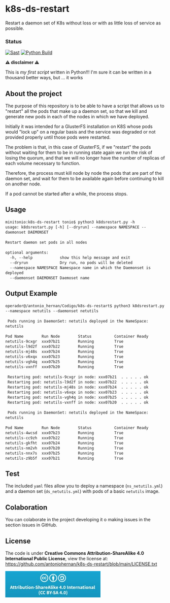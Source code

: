 # k8s-ds-restart
Restart a daemon set of K8s without loss or with as little loss of service as possible.

### Status
[![Sast](https://github.com/antoniohernan/k8s-ds-restart/actions/workflows/sast.yaml/badge.svg)](https://github.com/antoniohernan/k8s-ds-restart/actions/workflows/sast.yaml)
[![Python Build](https://github.com/antoniohernan/k8s-ds-restart/actions/workflows/python_build.yaml/badge.svg)](https://github.com/antoniohernan/k8s-ds-restart/actions/workflows/python_build.yaml)

**:warning: disclaimer :warning:**

This is *my first script* written in Python!!!
I'm sure it can be written in a thousand better ways, but ... it works  


## About the project
The purpose of this repository is to be able to have a script that allows us to "restart" all the pods that make up a daemon set, so that we kill and generate new pods in each of the nodes in which we have deployed.

Initially it was intended for a GlusterFS installation on K8S whose pods would "lock up" on a regular basis and the service was degraded or not provided properly until those pods were restarted.

The problem is that, in this case of GlusterFS, if we "restart" the pods without waiting for them to be in running state again we run the risk of losing the quorum, and that we will no longer have the number of replicas of each volume necessary to function.

Therefore, the process must kill node by node the pods that are part of the daemon set, and wait for them to be available again before continuing to kill on another node.

If a pod cannot be started after a while, the process stops.

## Usage

```
minitonio:k8s-ds-restart tonio$ python3 k8dsrestart.py -h
usage: k8dsrestart.py [-h] [--dryrun] --namespace NAMESPACE --daemonset DAEMONSET

Restart daemon set pods in all nodes

optional arguments:
  -h, --help            show this help message and exit
  --dryrun              Dry run, no pods will be deleted
  --namespace NAMESPACE Namespace name in which the Daemonset is deployed
  --daemonset DAEMONSET Daemoset name
```

## Output Example

```
operador@/antonio_hernan/Codigo/k8s-ds-restart$ python3 k8dsrestart.py --namespace netutils --daemonset netutils 

 Pods running in DaemonSet: netutils deployed in the NameSpace: netutils

Pod Name        Run Node        Status          Container Ready
netutils-9cxgr  xxx07b21        Running         True
netutils-l9d2f  xxx07b22        Running         True
netutils-mj48s  xxx07b24        Running         True
netutils-v6xqx  xxx07b23        Running         True
netutils-vgh4q  xxx07b25        Running         True
netutils-vxnff  xxx07b20        Running         True

 Restarting pod: netutils-9cxgr in node: xxx07b21  . . . . . ok
 Restarting pod: netutils-l9d2f in node: xxx07b22  . . . . . ok
 Restarting pod: netutils-mj48s in node: xxx07b24  . . . . . ok
 Restarting pod: netutils-v6xqx in node: xxx07b23  . . . . . ok
 Restarting pod: netutils-vgh4q in node: xxx07b25  . . . . . ok
 Restarting pod: netutils-vxnff in node: xxx07b20  . . . . . ok

 Pods running in DaemonSet: netutils deployed in the NameSpace: netutils

Pod Name        Run Node        Status          Container Ready
netutils-4wcsd  xxx07b23        Running         True
netutils-cc9zh  xxx07b22        Running         True
netutils-gkfht  xxx07b24        Running         True
netutils-nm2vh  xxx07b20        Running         True
netutils-nnx7s  xxx07b25        Running         True
netutils-z9b5f  xxx07b21        Running         True
```

## Test
The included `yaml` files allow you to deploy a namespace (`ns_netutils.yml`) and a daemon set (`ds_netutils.yml`) with pods of a basic `netutils` image.



## Colaboration
You can colaborate in the project developing it o making issues in the section issues in GitHub.

## License
The code is under **Creative Commons Attribution-ShareAlike 4.0 International Public License**, view the license at: https://github.com/antoniohernan/k8s-ds-restart/blob/main/LICENSE.txt

![License](images/license.jpeg)
